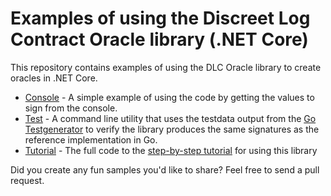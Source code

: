 # Examples of using the Discreet Log Contract Oracle library (.NET Core)

This repository contains examples of using the DLC Oracle library to create oracles in .NET Core.

* [Console](console/) - A simple example of using the code by getting the values to sign from the console.
* [Test](test/) - A command line utility that uses the testdata output from the [Go Testgenerator](https://github.com/mit-dci/dlc-oracle-go/tree/master/test-generator) to verify the library produces the same signatures as the reference implementation in Go.
* [Tutorial](tutorial/) - The full code to the [step-by-step tutorial](https://github.com/mit-dci/dlc-oracle-dotnet/blob/master/TUTORIAL.md) for using this library

Did you create any fun samples you'd like to share? Feel free to send a pull request.